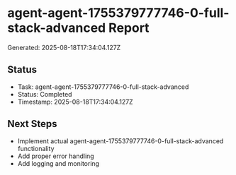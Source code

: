# agent-agent-1755379777746-0-full-stack-advanced Report

Generated: 2025-08-18T17:34:04.127Z

## Status
- Task: agent-agent-1755379777746-0-full-stack-advanced
- Status: Completed
- Timestamp: 2025-08-18T17:34:04.127Z

## Next Steps
- Implement actual agent-agent-1755379777746-0-full-stack-advanced functionality
- Add proper error handling
- Add logging and monitoring
